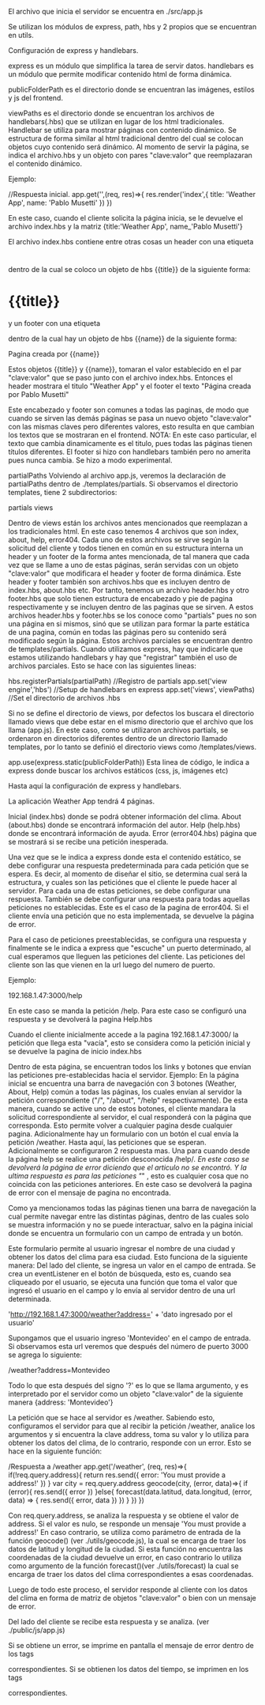 El archivo que inicia el servidor se encuentra en ./src/app.js

Se utilizan los módulos de express, path, hbs y 2 propios que se encuentran en utils.

Configuración de express y handlebars.

express es un módulo que simplifica la tarea de servir datos.
handlebars es un módulo que permite modificar contenido html de forma dinámica.

publicFolderPath es el directorio donde se encuentran las imágenes, estilos y js del frontend.

viewPaths es el directorio donde se encuentran los archivos de handlebars(.hbs) que se utilizan en lugar de los html tradicionales. Handlebar se utiliza para mostrar páginas con contenido dinámico. Se estructura de forma similar al html tradicional dentro del cual se colocan objetos cuyo contenido será dinámico. Al momento de servir la página, se indica el archivo.hbs y un objeto con pares "clave:valor" que reemplazaran el contenido dinámico.

Ejemplo:

//Respuesta inicial.
app.get('',(req, res)=>{
  res.render('index',{
    title: 'Weather App',
    name: 'Pablo Musetti'
  })
})

En este caso, cuando el cliente solicita la página inicia, se le devuelve el archivo index.hbs y la matriz {title:'Weather App', name_'Pablo Musetti'}

El archivo index.hbs contiene entre otras cosas un header con una etiqueta <h1></h1> dentro de la cual se coloco un objeto de hbs {{title}} de la siguiente forma:

<h1>{{title}}</h1>

y un footer con una etiqueta <p></p> dentro de la cual hay un objeto de hbs {{name}} de la siguiente forma:

<p>Pagina creada por {{name}}</p>

Estos objetos {{title}} y {{name}}, tomaran el valor establecido en el par "clave:valor" que se paso junto con el archivo index.hbs. Entonces el header mostrara el titulo "Weather App" y el footer el texto "Página creada por Pablo Musetti"

Este encabezado y footer son comunes a todas las paginas, de modo que cuando se sirven las demás páginas se pasa un nuevo objeto "clave:valor" con las mismas claves pero diferentes valores, esto resulta en que cambian los textos que se mostraran en el frontend.
NOTA: En este caso particular, el texto que cambia dinamicamente  es el titulo, pues todas las páginas tienen títulos diferentes. El footer si hizo con handlebars también pero no amerita pues nunca cambia. Se hizo a modo experimental.

partialPaths
Volviendo al archivo app.js, veremos la declaración de partialPaths dentro de ./templates/partials.
Si observamos el directorio templates, tiene 2 subdirectorios:

partials
views

Dentro de views están los archivos antes mencionados que reemplazan a los tradicionales html.
En este caso tenemos 4 archivos que son index, about, help, error404. Cada uno de estos archivos se sirve según la solicitud del cliente y todos tienen en común en su estructura interna un header y un footer de la forma antes mencionada, de tal manera que cada vez que se llame a uno de estas páginas, serán servidas con un objeto "clave:valor" que modificara el header y footer de forma dinámica.
Este header y footer también son archivos.hbs que es incluyen dentro de index.hbs, about.hbs etc. Por tanto, tenemos un archivo header.hbs y otro footer.hbs que solo tienen estructura de encabezado y pie de pagina respectivamente y se incluyen dentro de las paginas que se sirven. A estos archivos header.hbs y footer.hbs se los conoce como "partials" pues no son una página en si mismos, sinó que se utilizan para formar la parte estática de una pagina, común en todas las páginas pero su contenido será modificado según la página.
Estos archivos parciales se encuentran dentro de templates/partials.
Cuando utilizamos express, hay que indicarle que estamos utilizando handlebars y hay que "registrar" también el uso de archivos parciales.
Esto se hace con las siguientes lineas:

hbs.registerPartials(partialPath) //Registro de partials
app.set('view engine','hbs')      //Setup de handlebars en express
app.set('views', viewPaths) //Set el directorio de archivos .hbs

Si no se define el directorio de views, por defectos los buscara el directorio llamado views que debe estar en el mismo directorio que el archivo que los llama (app.js). En este caso, como se utilizaron archivos partials, se ordenaron en directorios diferentes dentro de un directorio llamado templates, por lo tanto se definió el directorio views como /templates/views.

app.use(express.static(publicFolderPath))
Esta linea de código, le indica a express donde buscar los archivos estáticos (css, js, imágenes etc)

Hasta aquí la configuración de express y handlebars.

La aplicación Weather App tendrá 4 páginas.

Inicial (index.hbs) donde se podrá obtener información del clima.
About   (about.hbs) donde se encontrará información del autor.
Help    (help.hbs)  donde se encontrará información de ayuda.
Error   (error404.hbs) página que se mostrará si se recibe una petición inesperada.

Una vez que se le indica a express donde esta el contenido estático, se debe configurar una respuesta predeterminada para cada petición que se espera. Es decir, al momento de diseñar el sitio, se determina cual será la estructura, y cuales son las peticiónes que el cliente le puede hacer al servidor.
Para cada una de estas peticiones, se debe configurar una respuesta. También se debe configurar una respuesta para todas aquellas peticiones no establecidas. Este es el caso de la pagina de error404. Si el cliente envía una petición que no esta implementada, se devuelve la página de error.

Para el caso de peticiones preestablecidas, se configura una respuesta y finalmente se le indica a express que "escuche" un puerto determinado, al cual esperamos que lleguen las peticiones del cliente.
Las peticiones del cliente son las que vienen en la url luego del numero de puerto.

Ejemplo:

192.168.1.47:3000/help

En este caso se manda la petición /help. Para este caso se configuró una respuesta y se devolverá la pagina Help.hbs

Cuando el cliente inicialmente accede a la pagina 192.168.1.47:3000/ la petición que llega esta "vacía", esto se considera como la petición inicial y se devuelve la pagina de inicio index.hbs

Dentro de esta página, se encuentran todos los links y botones que envían las peticiones pre-establecidas hacia el servidor. 
Ejemplo:
En la página inicial se encuentra una barra de navegación con 3 botones (Weather, About, Help) común a todas las páginas, los cuales envían al servidor la petición correspondiente ("/", "/about", "/help" respectivamente). De esta manera, cuando se active uno de estos botones, el cliente mandara la solicitud correspondiente al servidor, el cual responderá con la página que corresponda. Esto permite volver a cualquier pagina desde cualquier pagina. Adicionalmente hay un formulario con un botón el cual envía la petición /weather. Hasta aquí, las peticiones que se esperan.
Adicionalmente se configuraron 2 respuesta mas. Una para cuando desde la página help se realice una petición desconocida /help/*. En este caso se devolverá la página de error diciendo que el articulo no se encontró. Y la ultima respuesta es para las peticiones "*" , esto es cualquier cosa que no coincida con las peticiones anteriores. En este caso se devolverá la pagina de error con el mensaje de pagina no encontrada.

Como ya mencionamos todas las páginas tienen una barra de navegación la cual permite navegar entre las distintas páginas, dentro de las cuales solo se muestra información y no se puede interactuar, salvo en la página inicial donde se encuentra un formulario con un campo de entrada y un botón.

Este formulario permite al usuario ingresar el nombre de una ciudad y obtener los datos del clima para esa ciudad.
Esto funciona de la siguiente manera:
Del lado del cliente, se ingresa un valor en el campo de entrada. Se crea un eventListener en el botón de búsqueda, esto es, cuando sea cliqueado por el usuario, se ejecuta una función que toma el valor que ingresó el usuario en el campo y lo envía al servidor dentro de una url determinada.

'http://192.168.1.47:3000/weather?address=' + 'dato ingresado por el usuario'

Supongamos que el usuario ingreso 'Montevideo' en el campo de entrada.
Si observamos esta url veremos que después del número de puerto 3000 se agrega lo siguiente:

/weather?address=Montevideo

Todo lo que esta después del signo '?' es lo que se llama argumento, y es interpretado por el servidor como un objeto "clave:valor" de la siguiente manera {address: 'Montevideo'}

La petición que se hace al servidor es /weather. Sabiendo esto, configuramos el servidor para que al recibir la petición /weather, analice los argumentos y si encuentra la clave address, toma su valor y lo utiliza para obtener los datos del clima, de lo contrario, responde con un error.
Esto se hace en la siguiente función:

/Respuesta a /weather
app.get('/weather', (req, res)=>{
      if(!req.query.address){
        return res.send({
        error: 'You must provide a address!'
      })
    }
      var city = req.query.address
      geocode(city, (error, data)=>{
        if (error){
          res.send({ error })
      }else{
        forecast(data.latitud, data.longitud, (error, data) => {
          res.send({
            error,
            data
          })
        })
      }
    })
  })

Con req.query.address, se analiza la respuesta y se obtiene el valor de address.
Si el valor es nulo, se responde un mensaje 'You must provide a address!'
En caso contrario, se utiliza como parámetro de entrada de la función geocode() (ver ./utils/geocode.js), la cual se encarga de traer los datos de latitud y longitud de la ciudad. Si esta función no encuentra las coordenadas de la ciudad devuelve un error, en caso contrario lo utiliza como argumento de la función forecast()(ver ./utils/forecast) la cual se encarga de traer los datos del clima correspondientes a esas coordenadas.

Luego de todo este proceso, el servidor responde al cliente con los datos del clima en forma de matriz de objetos "clave:valor" o bien con un mensaje de error.

Del lado del cliente se recibe esta respuesta y se analiza. (ver ./public/js/app.js)

Si se obtiene un error, se imprime en pantalla el mensaje de error dentro de los tags <p></p> correspondientes.
Si se obtienen los datos del tiempo, se imprimen en los tags <p></p> correspondientes.